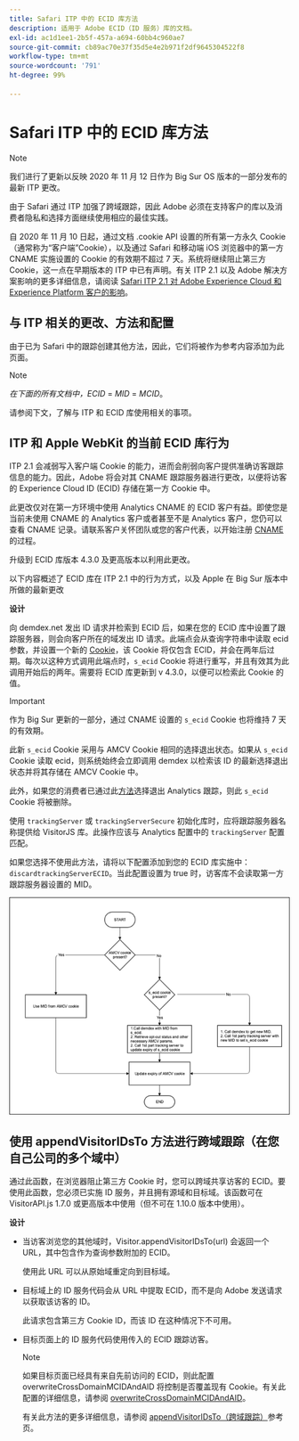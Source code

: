 ```yaml
---
title: Safari ITP 中的 ECID 库方法
description: 适用于 Adobe ECID（ID 服务）库的文档。
exl-id: ac1d1ee1-2b5f-457a-a694-60bb4c960ae7
source-git-commit: cb89ac70e37f35d5e4e2b971f2df9645304522f8
workflow-type: tm+mt
source-wordcount: '791'
ht-degree: 99%

---
```


# Safari ITP 中的 ECID 库方法

>[!NOTE]
>
>我们进行了更新以反映 2020 年 11 月 12 日作为 Big Sur OS 版本的一部分发布的最新 ITP 更改。

由于 Safari 通过 ITP 加强了跨域跟踪，因此 Adobe 必须在支持客户的库以及消费者隐私和选择方面继续使用相应的最佳实践。

自 2020 年 11 月 10 日起，通过文档 .cookie API 设置的所有第一方永久 Cookie（通常称为“客户端”Cookie），以及通过 Safari 和移动端 iOS 浏览器中的第一方 CNAME 实施设置的 Cookie 的有效期不超过 7 天。系统将继续阻止第三方 Cookie，这一点在早期版本的 ITP 中已有声明。有关 ITP 2.1 以及 Adobe 解决方案影响的更多详细信息，请阅读 [Safari ITP 2.1 对 Adobe Experience Cloud 和 Experience Platform 客户的影响](https://medium.com/adobetech/safari-itp-2-1-impact-on-adobe-experience-cloud-customers-9439cecb55ac)。

## 与 ITP 相关的更改、方法和配置

由于已为 Safari 中的跟踪创建其他方法，因此，它们将被作为参考内容添加为此页面。

>[!NOTE]
>
>*在下面的所有文档中，ECID* = *MID* = *MCID*。

请参阅下文，了解与 ITP 和 ECID 库使用相关的事项。

## ITP 和 Apple WebKit 的当前 ECID 库行为

ITP 2.1 会减弱写入客户端 Cookie 的能力，进而会削弱向客户提供准确访客跟踪信息的能力。因此，Adobe 将会对其 CNAME 跟踪服务器进行更改，以便将访客的 Experience Cloud ID (ECID) 存储在第一方 Cookie 中。

此更改仅对在第一方环境中使用 Analytics CNAME 的 ECID 客户有益。即使您是当前未使用 CNAME 的 Analytics 客户或者甚至不是 Analytics 客户，您仍可以查看 CNAME 记录。请联系客户关怀团队或您的客户代表，以开始注册 [CNAME](https://experienceleague.adobe.com/docs/core-services/interface/ec-cookies/cookies-first-party.html?lang=zh-Hans) 的过程。

升级到 ECID 库版本 4.3.0 及更高版本以利用此更改。

以下内容概述了 ECID 库在 ITP 2.1 中的行为方式，以及 Apple 在 Big Sur 版本中所做的最新更改

**设计**

向 demdex.net 发出 ID 请求并检索到 ECID 后，如果在您的 ECID 库中设置了跟踪服务器，则会向客户所在的域发出 ID 请求。此端点会从查询字符串中读取 ecid 参数，并设置一个新的 [Cookie](/help/introduction/cookies.md)，该 Cookie 将仅包含 ECID，并会在两年后过期。每次以这种方式调用此端点时，`s_ecid` Cookie 将进行重写，并且有效其为此调用开始后的两年。需要将 ECID 库更新到 v 4.3.0，以便可以检索此 Cookie 的值。

>[!IMPORTANT]
>
>作为 Big Sur 更新的一部分，通过 CNAME 设置的 `s_ecid` Cookie 也将维持 7 天的有效期。

此新 `s_ecid` Cookie 采用与 AMCV Cookie 相同的选择退出状态。如果从 `s_ecid` Cookie 读取 ecid，则系统始终会立即调用 demdex 以检索该 ID 的最新选择退出状态并将其存储在 AMCV Cookie 中。

此外，如果您的消费者已通过此[方法](https://experienceleague.adobe.com/docs/analytics/implementation/js/opt-out.html)选择退出 Analytics 跟踪，则此 `s_ecid` Cookie 将被删除。

使用 `trackingServer` 或 `trackingServerSecure` 初始化库时，应将跟踪服务器名称提供给 VisitorJS 库。此操作应该与 Analytics 配置中的 `trackingServer` 配置匹配。

如果您选择不使用此方法，请将以下配置添加到您的 ECID 库实施中：`discardtrackingServerECID`。当此配置设置为 true 时，访客库不会读取第一方跟踪服务器设置的 MID。

![](assets/itp-proposal-v1.png)

## 使用 appendVisitorIDsTo 方法进行跨域跟踪（在您自己公司的多个域中）

通过此函数，在浏览器阻止第三方 Cookie 时，您可以跨域共享访客的 ECID。要使用此函数，您必须已实施 ID 服务，并且拥有源域和目标域。该函数可在 VisitorAPI.js 1.7.0 或更高版本中使用（但不可在 1.10.0 版本中使用）。

**设计**

* 当访客浏览您的其他域时，Visitor.appendVisitorIDsTo(url) 会返回一个 URL，其中包含作为查询参数附加的 ECID。

   使用此 URL 可以从原始域重定向到目标域。

* 目标域上的 ID 服务代码会从 URL 中提取 ECID，而不是向 Adobe 发送请求以获取该访客的 ID。

   此请求包含第三方 Cookie ID，而该 ID 在这种情况下不可用。

* 目标页面上的 ID 服务代码使用传入的 ECID 跟踪访客。

   >[!NOTE]
   >如果目标页面已经具有来自先前访问的 ECID，则此配置 overwriteCrossDomainMCIDAndAID 将控制是否覆盖现有 Cookie。有关此配置的详细信息，请参阅 [overwriteCrossDomainMCIDAndAID](/help/library/function-vars/overwrite-visitor-id.md)。
   >
   >有关此方法的更多详细信息，请参阅 [appendVisitorIDsTo（跨域跟踪）](/help/library/get-set/appendvisitorid.md)参考页。
